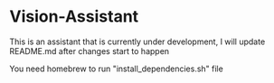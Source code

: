 # Vision-Assistant

This is an assistant that is currently under development,
I will update README.md after changes start to happen

You need homebrew to run "install_dependencies.sh" file